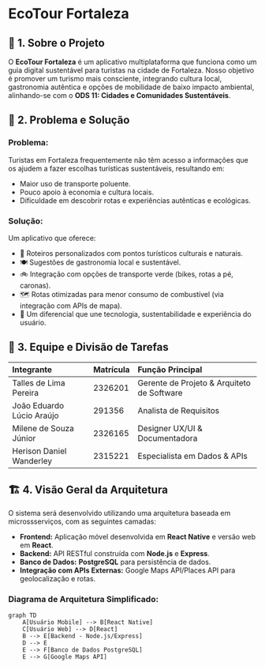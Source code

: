 # EcoTour Fortaleza

## 🌱 1. Sobre o Projeto

O **EcoTour Fortaleza** é um aplicativo multiplataforma que funciona como um guia digital sustentável para turistas na cidade de Fortaleza. Nosso objetivo é promover um turismo mais consciente, integrando cultura local, gastronomia autêntica e opções de mobilidade de baixo impacto ambiental, alinhando-se com o **ODS 11: Cidades e Comunidades Sustentáveis**.

## 🎯 2. Problema e Solução

### Problema:
Turistas em Fortaleza frequentemente não têm acesso a informações que os ajudem a fazer escolhas turísticas sustentáveis, resultando em:
- Maior uso de transporte poluente.
- Pouco apoio à economia e cultura locais.
- Dificuldade em descobrir rotas e experiências autênticas e ecológicas.

### Solução:
Um aplicativo que oferece:
- 📍 Roteiros personalizados com pontos turísticos culturais e naturais.
- 🍽️ Sugestões de gastronomia local e sustentável.
- 🚲 Integração com opções de transporte verde (bikes, rotas a pé, caronas).
- 🗺️ Rotas otimizadas para menor consumo de combustível (via integração com APIs de mapa).
- 💚 Um diferencial que une tecnologia, sustentabilidade e experiência do usuário.

## 👥 3. Equipe e Divisão de Tarefas

| Integrante | Matrícula | Função Principal |
| :--- | :--- | :--- |
| Talles de Lima Pereira | 2326201 | Gerente de Projeto & Arquiteto de Software |
| João Eduardo Lúcio Araújo | 291356 | Analista de Requisitos |
| Milene de Souza Júnior | 2326165 | Designer UX/UI & Documentadora |
| Herison Daniel Wanderley | 2315221 | Especialista em Dados & APIs |

## 🏗️ 4. Visão Geral da Arquitetura

O sistema será desenvolvido utilizando uma arquitetura baseada em microssserviços, com as seguintes camadas:

- **Frontend:** Aplicação móvel desenvolvida em **React Native** e versão web em **React**.
- **Backend:** API RESTful construída com **Node.js** e **Express**.
- **Banco de Dados:** **PostgreSQL** para persistência de dados.
- **Integração com APIs Externas:** Google Maps API/Places API para geolocalização e rotas.

### Diagrama de Arquitetura Simplificado:

```mermaid
graph TD
    A[Usuário Mobile] --> B[React Native]
    C[Usuário Web] --> D[React]
    B --> E[Backend - Node.js/Express]
    D --> E
    E --> F[Banco de Dados PostgreSQL]
    E --> G[Google Maps API]